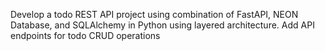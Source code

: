  
 Develop a todo REST API project using combination of FastAPI, NEON Database, and SQLAlchemy in Python using layered architecture.
 Add API endpoints for todo CRUD operations 
